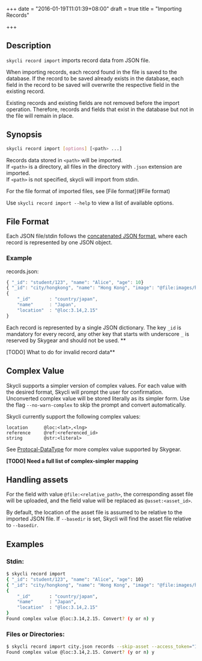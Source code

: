 +++
date = "2016-01-19T11:01:39+08:00"
draft = true
title = "Importing Records"

+++

## Description
`skycli record import` imports record data from JSON file.

When importing records, each record found in the file is saved to the
database. If the record to be saved already exists in the database, each
field in the record to be saved will overwrite the respective field in the
existing record.

Existing records and existing fields are not removed before the import
operation. Therefore, records and fields that exist in the database but
not in the file will remain in place.

## Synopsis

```bash
skycli record import [options] [<path> ...]
```

Records data stored in `<path>` will be imported.<br>
If `<path>` is a directory, all files in the directory with `.json` extension are imported.<br>
If `<path>` is not specified, skycli will import from stdin.

For the file format of imported files, see [File format](#File format)


Use `skycli record import --help` to view a list of available options.


## File Format <a name="File format"> </a>

Each JSON file/stdin follows the [concatenated JSON format](https://en.wikipedia.org/wiki/JSON_Streaming#Concatenated_JSON), where each record is represented by one JSON object.

### Example
records.json:
```javascript
{ "_id": "student/123", "name": "Alice", "age": 10}
{ "_id": "city/hongkong", "name": "Hong Kong", "image": "@file:images/hongkong.jpg" }
{
    "_id"       : "country/japan",
    "name"      : "Japan",
    "location"  : "@loc:3.14,2.15"
}
```

Each record is represented by a single JSON dictionary. The key `_id` is mandatory for every record, any other key that starts with underscore `_` is reserved by Skygear and should not be used. **

[TODO] What to do for invalid record data**

## Complex Value

Skycli supports a simpler version of complex values. For each value with the desired format, Skycli will prompt the user for confirmation. Unconverted complex value will be stored literally as its simpler form. Use the flag `--no-warn-complex` to skip the prompt and convert automatically.

Skycli currently support the following complex values:

```
location      @loc:<lat>,<lng>
reference     @ref:<referenced_id>
string        @str:<literal>
```

See [Protocal-DataType](https://github.com/oursky/skygear/wiki/Protocol-DataType) for more complex value supported by Skygear.

**[TODO] Need a full list of complex-simpler mapping**

## Handling assets

For the field with value `@file:<relative_path>`, the corresponding asset file will be uploaded, and the field value will be replaced as `@asset:<asset_id>`.

By default, the location of the asset file is assumed to be relative to the imported JSON file. If `--basedir` is set, Skycli will find the asset file relative to `--basedir`.


## Examples

### Stdin:
```bash
$ skycli record import
{ "_id": "student/123", "name": "Alice", "age": 10}
{ "_id": "city/hongkong", "name": "Hong Kong", "image": "@file:images/hongkong.jpg" }
{
    "_id"       : "country/japan",
    "name"      : "Japan",
    "location"  : "@loc:3.14,2.15"
}
Found complex value @loc:3.14,2.15. Convert? (y or n) y
```

### Files or Directories:
```bash
$ skycli record import city.json records --skip-asset --access_token="1234"
Found complex value @loc:3.14,2.15. Convert? (y or n) y
```
